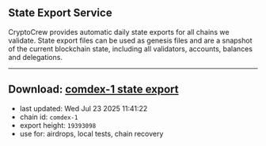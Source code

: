 ## State Export Service
CryptoCrew provides automatic daily state exports for all chains we validate. State export files can be used as genesis files and are a snapshot of the current blockchain state, including all validators, accounts, balances and delegations.

---
**Download: [comdex-1 state export](https://dl-eu2.ccvalidators.com/SERVICE/comdex/comdex-1_export_19393098.json)**
---

- last updated: Wed Jul 23 2025 11:41:22
- chain id: `comdex-1`
- export height: `19393098`
- use for: airdrops, local tests, chain recovery
